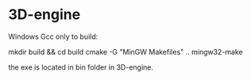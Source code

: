# 3D-engine

Windows Gcc only to build:

mkdir build && cd build 
cmake -G "MinGW Makefiles" .. 
mingw32-make


the exe is located in bin folder in 3D-engine.
